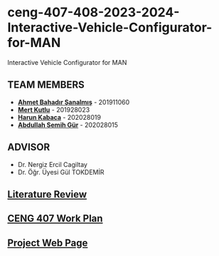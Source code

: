 # ceng-407-408-2023-2024-Interactive-Vehicle-Configurator-for-MAN
Interactive Vehicle Configurator for MAN

## TEAM MEMBERS
* [**Ahmet Bahadır Şanalmış**](https://github.com/bahadirsanalmis) - 201911060  
* [**Mert Kutlu**](https://github.com/mertktllu) - 201928023
* [**Harun Kabaca**](https://github.com/harunkabaca) - 202028019
* [**Abdullah Semih Gür**](https://github.com/Semih-gur)  - 202028015
## ADVISOR
* Dr. Nergiz Ercil Cagiltay
* Dr. Öğr. Üyesi Gül TOKDEMİR

## [Literature Review](https://github.com/CankayaUniversity/ceng-407-408-2023-2024-Interactive-Vehicle-Configurator-for-MAN/wiki/Literature-Review)
## [CENG 407 Work Plan](https://github.com/CankayaUniversity/ceng-407-408-2023-2024-Interactive-Vehicle-Configurator-for-MAN/wiki/CENG-407-Work-Plan)
## [Project Web Page](https://github.com/CankayaUniversity/ceng-407-408-2023-2024-Interactive-Vehicle-Configurator-for-MAN/wiki/Project-Web-Page)
